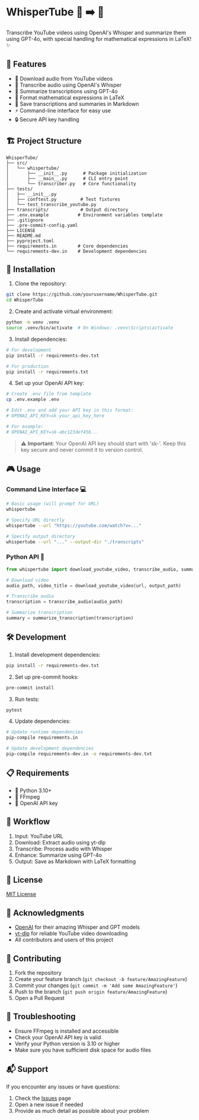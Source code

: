 # WhisperTube 🎥 ➡️ 📝

Transcribe YouTube videos using OpenAI's Whisper and summarize them using GPT-4o, with special handling for mathematical expressions in LaTeX! ✨

## 🌟 Features

- 🎥 Download audio from YouTube videos
- 🎯 Transcribe audio using OpenAI's Whisper
- 🤖 Summarize transcriptions using GPT-4o
- 📐 Format mathematical expressions in LaTeX
- 📝 Save transcriptions and summaries in Markdown
- ⚡ Command-line interface for easy use
- 🔒 Secure API key handling

## 🏗️ Project Structure

```
WhisperTube/
├── src/
│   └── whispertube/
│       ├── __init__.py      # Package initialization
│       ├── __main__.py      # CLI entry point
│       └── transcriber.py   # Core functionality
├── tests/
│   ├── __init__.py
│   ├── conftest.py         # Test fixtures
│   └── test_transcribe_youtube.py
├── transcripts/            # Output directory
├── .env.example           # Environment variables template
├── .gitignore
├── .pre-commit-config.yaml
├── LICENSE
├── README.md
├── pyproject.toml
├── requirements.in        # Core dependencies
└── requirements-dev.in    # Development dependencies
```

## 🚀 Installation

1. Clone the repository:

```bash
git clone https://github.com/yourusername/WhisperTube.git
cd WhisperTube
```

2. Create and activate virtual environment:

```bash
python -m venv .venv
source .venv/bin/activate  # On Windows: .venv\Scripts\activate
```

3. Install dependencies:

```bash
# For development
pip install -r requirements-dev.txt

# For production
pip install -r requirements.txt
```

4. Set up your OpenAI API key:

```bash
# Create .env file from template
cp .env.example .env

# Edit .env and add your API key in this format:
# OPENAI_API_KEY=sk-your_api_key_here

# For example:
# OPENAI_API_KEY=sk-abc123def456...
```

> ⚠️ **Important**: Your OpenAI API key should start with 'sk-'. Keep this key secure and never commit it to version control.

## 🎮 Usage

### Command Line Interface 💻

```bash
# Basic usage (will prompt for URL)
whispertube

# Specify URL directly
whispertube --url "https://youtube.com/watch?v=..."

# Specify output directory
whispertube --url "..." --output-dir "./transcripts"
```

### Python API 🐍

```python
from whispertube import download_youtube_video, transcribe_audio, summarize_transcription

# Download video
audio_path, video_title = download_youtube_video(url, output_path)

# Transcribe audio
transcription = transcribe_audio(audio_path)

# Summarize transcription
summary = summarize_transcription(transcription)
```

## 🛠️ Development

1. Install development dependencies:

```bash
pip install -r requirements-dev.txt
```

2. Set up pre-commit hooks:

```bash
pre-commit install
```

3. Run tests:

```bash
pytest
```

4. Update dependencies:

```bash
# Update runtime dependencies
pip-compile requirements.in

# Update development dependencies
pip-compile requirements-dev.in -o requirements-dev.txt
```

## 📋 Requirements

- 🐍 Python 3.10+
- 🎵 FFmpeg
- 🔑 OpenAI API key

## 🔄 Workflow

1. Input: YouTube URL
2. Download: Extract audio using yt-dlp
3. Transcribe: Process audio with Whisper
4. Enhance: Summarize using GPT-4o
5. Output: Save as Markdown with LaTeX formatting

## 📝 License

[MIT License](LICENSE)

## 🙏 Acknowledgments

- [OpenAI](https://openai.com) for their amazing Whisper and GPT models
- [yt-dlp](https://github.com/yt-dlp/yt-dlp) for reliable YouTube video downloading
- All contributors and users of this project

## 🤝 Contributing

1. Fork the repository
2. Create your feature branch (`git checkout -b feature/AmazingFeature`)
3. Commit your changes (`git commit -m 'Add some AmazingFeature'`)
4. Push to the branch (`git push origin feature/AmazingFeature`)
5. Open a Pull Request

## 🐛 Troubleshooting

- Ensure FFmpeg is installed and accessible
- Check your OpenAI API key is valid
- Verify your Python version is 3.10 or higher
- Make sure you have sufficient disk space for audio files

## 📬 Support

If you encounter any issues or have questions:

1. Check the [Issues](https://github.com/yourusername/WhisperTube/issues) page
2. Open a new issue if needed
3. Provide as much detail as possible about your problem
